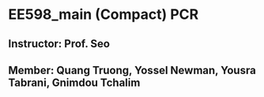# EE598_main (Compact) PCR
## Instructor: Prof. Seo
## Member: Quang Truong, Yossel Newman, Yousra Tabrani, Gnimdou Tchalim
